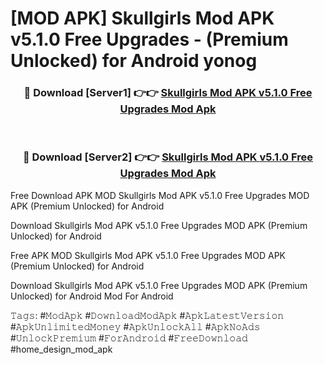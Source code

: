 # [MOD APK] Skullgirls Mod APK v5.1.0 Free Upgrades - (Premium Unlocked) for Android yonog



<div align="center">
<h3>🔴 Download [Server1] 👉👉 <a href="https://momento.my/?title=Skullgirls_Mod_APK_v5.1.0_Free_Upgrades">Skullgirls Mod APK v5.1.0 Free Upgrades Mod Apk</a></h3><br>

<h3>🔴 Download [Server2] 👉👉 <a href="https://momento.my/?title=Skullgirls_Mod_APK_v5.1.0_Free_Upgrades">Skullgirls Mod APK v5.1.0 Free Upgrades Mod Apk</a></h3>
</div>



Free Download APK MOD Skullgirls Mod APK v5.1.0 Free Upgrades MOD APK (Premium Unlocked) for Android

Download Skullgirls Mod APK v5.1.0 Free Upgrades MOD APK (Premium Unlocked) for Android

Free APK MOD Skullgirls Mod APK v5.1.0 Free Upgrades MOD APK (Premium Unlocked) for Android

Download Skullgirls Mod APK v5.1.0 Free Upgrades MOD APK (Premium Unlocked) for Android Mod For Android

𝚃𝚊𝚐𝚜: #𝙼𝚘𝚍𝙰𝚙𝚔 #𝙳𝚘𝚠𝚗𝚕𝚘𝚊𝚍𝙼𝚘𝚍𝙰𝚙𝚔 #𝙰𝚙𝚔𝙻𝚊𝚝𝚎𝚜𝚝𝚅𝚎𝚛𝚜𝚒𝚘𝚗 #𝙰𝚙𝚔𝚄𝚗𝚕𝚒𝚖𝚒𝚝𝚎𝚍𝙼𝚘𝚗𝚎𝚢 #𝙰𝚙𝚔𝚄𝚗𝚕𝚘𝚌𝚔𝙰𝚕𝚕 #𝙰𝚙𝚔𝙽𝚘𝙰𝚍𝚜 #𝚄𝚗𝚕𝚘𝚌𝚔𝙿𝚛𝚎𝚖𝚒𝚞𝚖 #𝙵𝚘𝚛𝙰𝚗𝚍𝚛𝚘𝚒𝚍 #𝙵𝚛𝚎𝚎𝙳𝚘𝚠𝚗𝚕𝚘𝚊𝚍 #home_design_mod_apk
